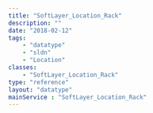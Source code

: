 ```yaml
---
title: "SoftLayer_Location_Rack"
description: ""
date: "2018-02-12"
tags:
    - "datatype"
    - "sldn"
    - "Location"
classes:
    - "SoftLayer_Location_Rack"
type: "reference"
layout: "datatype"
mainService : "SoftLayer_Location_Rack"
---
```

